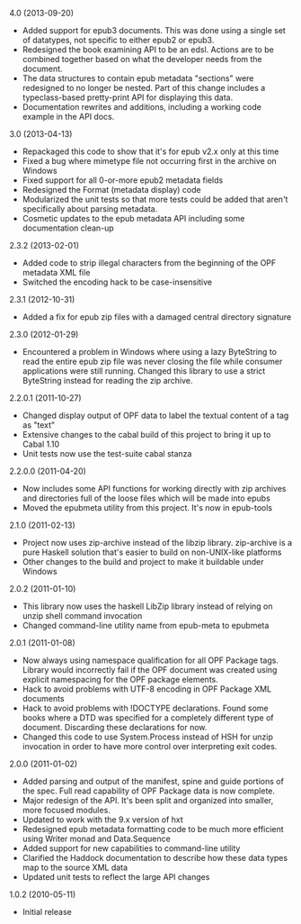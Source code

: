 4.0 (2013-09-20)

   * Added support for epub3 documents. This was done using a single
     set of datatypes, not specific to either epub2 or epub3.
   * Redesigned the book examining API to be an edsl. Actions are to be
     combined together based on what the developer needs from the document.
   * The data structures to contain epub metadata "sections" were
     redesigned to no longer be nested. Part of this change includes a
     typeclass-based pretty-print API for displaying this data.
   * Documentation rewrites and additions, including a working code
     example in the API docs.


3.0 (2013-04-13)

   * Repackaged this code to show that it's for epub v2.x only at
     this time
   * Fixed a bug where mimetype file not occurring first in the archive
     on Windows
   * Fixed support for all 0-or-more epub2 metadata fields
   * Redesigned the Format (metadata display) code
   * Modularized the unit tests so that more tests could be added that
     aren't specifically about parsing metadata.
   * Cosmetic updates to the epub metadata API including some
     documentation clean-up


2.3.2 (2013-02-01)

   * Added code to strip illegal characters from the beginning of the
     OPF metadata XML file
   * Switched the encoding hack to be case-insensitive


2.3.1 (2012-10-31)

   * Added a fix for epub zip files with a damaged central directory
     signature


2.3.0 (2012-01-29)

   * Encountered a problem in Windows where using a lazy ByteString
     to read the entire epub zip file was never closing the file while
     consumer applications were still running. Changed this library to
     use a strict ByteString instead for reading the zip archive.


2.2.0.1 (2011-10-27)

   * Changed display output of OPF data to label the textual content of
     a tag as "text"
   * Extensive changes to the cabal build of this project to bring it
     up to Cabal 1.10
   * Unit tests now use the test-suite cabal stanza


2.2.0.0 (2011-04-20)

   * Now includes some API functions for working directly with zip
     archives and directories full of the loose files which will be made
     into epubs
   * Moved the epubmeta utility from this project. It's now in epub-tools


2.1.0 (2011-02-13)

   * Project now uses zip-archive instead of the libzip
     library. zip-archive is a pure Haskell solution that's easier to
     build on non-UNIX-like platforms
   * Other changes to the build and project to make it buildable under
     Windows


2.0.2 (2011-01-10)

   * This library now uses the haskell LibZip library instead of relying
     on unzip shell command invocation
   * Changed command-line utility name from epub-meta to epubmeta


2.0.1 (2011-01-08)

   * Now always using namespace qualification for all OPF Package
     tags. Library would incorrectly fail if the OPF document was created
     using explicit namespacing for the OPF package elements.
   * Hack to avoid problems with UTF-8 encoding in OPF Package XML
     documents
   * Hack to avoid problems with !DOCTYPE declarations. Found some
     books where a DTD was specified for a completely different type of
     document. Discarding these declarations for now.
   * Changed this code to use System.Process instead of HSH for unzip
     invocation in order to have more control over interpreting exit
     codes.


2.0.0 (2011-01-02)

   * Added parsing and output of the manifest, spine and guide portions
     of the spec. Full read capability of OPF Package data is now
     complete.
   * Major redesign of the API. It's been split and organized into
     smaller, more focused modules.
   * Updated to work with the 9.x version of hxt
   * Redesigned epub metadata formatting code to be much more efficient
     using Writer monad and Data.Sequence
   * Added support for new capabilities to command-line utility
   * Clarified the Haddock documentation to describe how these data
     types map to the source XML data
   * Updated unit tests to reflect the large API changes


1.0.2 (2010-05-11)

   * Initial release
